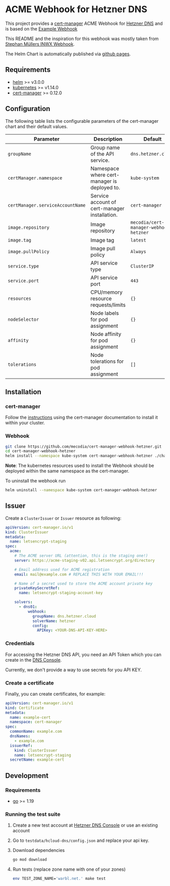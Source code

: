 # ACME Webhook for Hetzner DNS

This project provides a [cert-manager](https://cert-manager.io) ACME Webhook for [Hetzner DNS](https://hetzner.de/) 
and is based on the [Example Webhook](https://github.com/jetstack/cert-manager-webhook-example)

This README and the inspiration for this webhook was mostly taken from [Stephan Müllers INWX Webhook](https://gitlab.com/smueller18/cert-manager-webhook-inwx).

The Helm Chart is automatically published via [github pages](https://mecodia.github.io/cert-manager-webhook-hetzner/).

## Requirements

-   [helm](https://helm.sh/) >= v3.0.0
-   [kubernetes](https://kubernetes.io/) >= v1.14.0
-   [cert-manager](https://cert-manager.io/) >= 0.12.0

## Configuration

The following table lists the configurable parameters of the cert-manager chart and their default values.

| Parameter | Description | Default |
| --------- | ----------- | ------- |
| `groupName` | Group name of the API service. | `dns.hetzner.cloud` |
| `certManager.namespace` | Namespace where cert-manager is deployed to. | `kube-system` |
| `certManager.serviceAccountName` | Service account of cert-manager installation. | `cert-manager` |
| `image.repository` | Image repository | `mecodia/cert-manager-webhook-hetzner` |
| `image.tag` | Image tag | `latest` |
| `image.pullPolicy` | Image pull policy | `Always` |
| `service.type` | API service type | `ClusterIP` |
| `service.port` | API service port | `443` |
| `resources` | CPU/memory resource requests/limits | `{}` |
| `nodeSelector` | Node labels for pod assignment | `{}` |
| `affinity` | Node affinity for pod assignment | `{}` |
| `tolerations` | Node tolerations for pod assignment | `[]` |

## Installation

### cert-manager

Follow the [instructions](https://cert-manager.io/docs/installation/) using the cert-manager documentation to install it within your cluster.

### Webhook

```bash
git clone https://github.com/mecodia/cert-manager-webhook-hetzner.git
cd cert-manager-webhook-hetzner
helm install --namespace kube-system cert-manager-webhook-hetzner ./charts/cert-manager-webhook-hetzner
```

**Note**: The kubernetes resources used to install the Webhook should be deployed within the same namespace as the cert-manager.

To uninstall the webhook run
```bash
helm uninstall --namespace kube-system cert-manager-webhook-hetzner
```

## Issuer

Create a `ClusterIssuer` or `Issuer` resource as following:
```yaml
apiVersion: cert-manager.io/v1
kind: ClusterIssuer
metadata:
  name: letsencrypt-staging
spec:
  acme:
    # The ACME server URL (attention, this is the staging one!)
    server: https://acme-staging-v02.api.letsencrypt.org/directory

    # Email address used for ACME registration
    email: mail@example.com # REPLACE THIS WITH YOUR EMAIL!!!

    # Name of a secret used to store the ACME account private key
    privateKeySecretRef:
      name: letsencrypt-staging-account-key

    solvers:
      - dns01:
          webhook:
            groupName: dns.hetzner.cloud
            solverName: hetzner
            config:
              APIKey: <YOUR-DNS-API-KEY-HERE>
```

### Credentials

For accessing the Hetzner DNS API, you need an API Token which you can create in the [DNS Console](https://dns.hetzner.com/settings/api-token).

Currently, we don't provide a way to use secrets for you API KEY.

### Create a certificate

Finally, you can create certificates, for example:

```yaml
apiVersion: cert-manager.io/v1
kind: Certificate
metadata:
  name: example-cert
  namespace: cert-manager
spec:
  commonName: example.com
  dnsNames:
    - example.com
  issuerRef:
    kind: ClusterIssuer
    name: letsencrypt-staging
  secretName: example-cert
```

## Development

### Requirements

-   [go](https://golang.org/) >= 1.19

### Running the test suite

1. Create a new test account at [Hetzner DNS Console](https://dns.hetzner.com/) or use an existing account

1. Go to `testdata/hcloud-dns/config.json` and replace your api key.

1. Download dependencies
    ```bash
    go mod download
    ```
1. Run tests (replace zone name with one of your zones)
   ```bash
   env TEST_ZONE_NAME='warbl.net.' make test
   ```